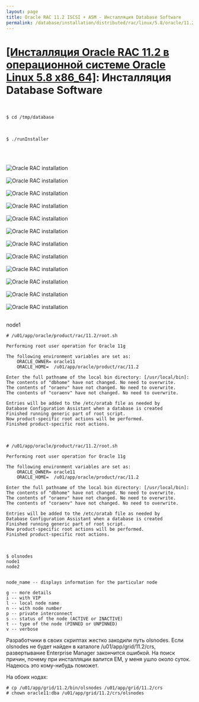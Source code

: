 ```yaml
---
layout: page
title: Oracle RAC 11.2 ISCSI + ASM - Инсталляция Database Software
permalink: /database/installation/distributed/rac/linux/5.8/oracle/11.2/oracle-database-software-installation/
---
```


# <a href="/database/installation/distributed/rac/linux/5.8/oracle/11.2/">[Инсталляция Oracle RAC 11.2 в операционной системе Oracle Linux 5.8 x86_64]</a>: Инсталляция Database Software


<br/>

	$ cd /tmp/database

<br/>

	$ ./runInstaller


<br/><br/>

<img src="http://img.oradba.net/img/oracle/database/rac/11.2/rac_database_software_installation_01.PNG" border="0" alt="Oracle RAC installation"><br/><br/>
<img src="http://img.oradba.net/img/oracle/database/rac/11.2/rac_database_software_installation_02.PNG" border="0" alt="Oracle RAC installation"><br/><br/>
<img src="http://img.oradba.net/img/oracle/database/rac/11.2/rac_database_software_installation_03.PNG" border="0" alt="Oracle RAC installation"><br/><br/>
<img src="http://img.oradba.net/img/oracle/database/rac/11.2/rac_database_software_installation_04.PNG" border="0" alt="Oracle RAC installation"><br/><br/>
<img src="http://img.oradba.net/img/oracle/database/rac/11.2/rac_database_software_installation_05.PNG" border="0" alt="Oracle RAC installation"><br/><br/>
<img src="http://img.oradba.net/img/oracle/database/rac/11.2/rac_database_software_installation_06.PNG" border="0" alt="Oracle RAC installation"><br/><br/>
<img src="http://img.oradba.net/img/oracle/database/rac/11.2/rac_database_software_installation_07.PNG" border="0" alt="Oracle RAC installation"><br/><br/>
<img src="http://img.oradba.net/img/oracle/database/rac/11.2/rac_database_software_installation_08.PNG" border="0" alt="Oracle RAC installation"><br/><br/>
<img src="http://img.oradba.net/img/oracle/database/rac/11.2/rac_database_software_installation_09.PNG" border="0" alt="Oracle RAC installation"><br/><br/>
<img src="http://img.oradba.net/img/oracle/database/rac/11.2/rac_database_software_installation_10.PNG" border="0" alt="Oracle RAC installation"><br/><br/>
<img src="http://img.oradba.net/img/oracle/database/rac/11.2/rac_database_software_installation_11.PNG" border="0" alt="Oracle RAC installation"><br/><br/>
<img src="http://img.oradba.net/img/oracle/database/rac/11.2/rac_database_software_installation_12.PNG" border="0" alt="Oracle RAC installation"><br/><br/>



node1

	# /u01/app/oracle/product/rac/11.2/root.sh

	Performing root user operation for Oracle 11g

	The following environment variables are set as:
	    ORACLE_OWNER= oracle11
	    ORACLE_HOME=  /u01/app/oracle/product/rac/11.2

	Enter the full pathname of the local bin directory: [/usr/local/bin]:
	The contents of "dbhome" have not changed. No need to overwrite.
	The contents of "oraenv" have not changed. No need to overwrite.
	The contents of "coraenv" have not changed. No need to overwrite.

	Entries will be added to the /etc/oratab file as needed by
	Database Configuration Assistant when a database is created
	Finished running generic part of root script.
	Now product-specific root actions will be performed.
	Finished product-specific root actions.


<br/>



	# /u01/app/oracle/product/rac/11.2/root.sh

	Performing root user operation for Oracle 11g

	The following environment variables are set as:
	    ORACLE_OWNER= oracle11
	    ORACLE_HOME=  /u01/app/oracle/product/rac/11.2

	Enter the full pathname of the local bin directory: [/usr/local/bin]:
	The contents of "dbhome" have not changed. No need to overwrite.
	The contents of "oraenv" have not changed. No need to overwrite.
	The contents of "coraenv" have not changed. No need to overwrite.

	Entries will be added to the /etc/oratab file as needed by
	Database Configuration Assistant when a database is created
	Finished running generic part of root script.
	Now product-specific root actions will be performed.
	Finished product-specific root actions.


<br/>

	$ olsnodes
	node1
	node2


	node_name -- displays information for the particular node

	g -- more details
	i -- with VIP
	l -- local node name
	n -- with node number
	p -- private interconnect
	s -- status of the node (ACTIVE or INACTIVE)
	t -- type of the node (PINNED or UNPINNED)
	v -- verbose

Разработчики в своих скриптах жестко закодили путь olsnodes.
Если olsnodes не будет найден в каталоге /u01/app/grid/11.2/crs, развертывание Enterprise Manager закончится ошибкой.
На поиск причин, почему при инсталляции валится EM, у меня ушло около суток. Надеюсь это кому-нибудь поможет.


На обоих нодах:

	# cp /u01/app/grid/11.2/bin/olsnodes /u01/app/grid/11.2/crs
	# chown oracle11:dba /u01/app/grid/11.2/crs/olsnodes
